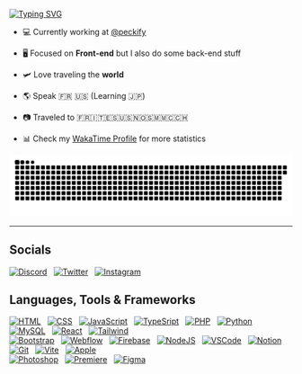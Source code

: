 [![Typing SVG](https://readme-typing-svg.herokuapp.com?font=Mona-Sans&weight=900&size=24&duration=2000&pause=1000&color=61E958&width=435&lines=Hellow%2C+i'm+Steven+%F0%9F%91%8B;Hey%2C+je+suis+Steven+%F0%9F%91%8B;%E3%82%84%E3%81%82%E3%80%81%E3%82%B9%E3%83%86%E3%82%A3%E3%83%BC%E3%83%96%E3%83%B3%E3%81%A0%E3%82%88%F0%9F%91%8B)](https://git.io/typing-svg)

- 💻 Currently working at [@peckify](https://github.com/Peckify)
  
- 🖥️ Focused on **Front-end** but I also do some back-end stuff

- 🛩️ Love traveling the **world** 

- 🌎 Speak 🇫🇷 🇺🇸 (Learning 🇯🇵)

- 📷 Traveled to 🇫🇷🇮🇹🇪🇸🇺🇸🇳🇴🇸🇲🇲🇨🇨🇭

- 📊 Check my [WakaTime Profile](https://wakatime.com/@StevenTed) for more statistics

![Snake animation of GitHub contribution stats](https://raw.githubusercontent.com/StevenTedYT/StevenTedYT/output/snake.svg)

---

## Socials

[![Discord](https://skillicons.dev/icons?i=discord)](https://discord.com/users/327878748466839552)
&nbsp;
[![Twitter](https://skillicons.dev/icons?i=twitter)](https://x.com/StevenTedOff)
&nbsp;
[![Instagram](https://skillicons.dev/icons?i=instagram)](https://instagram.com/steventedoff/)

## Languages, Tools & Frameworks

[![HTML](https://skillicons.dev/icons?i=html)](https://w3schools.com/html/)
&nbsp;
[![CSS](https://skillicons.dev/icons?i=css)](https://w3schools.com/css/)
&nbsp;
[![JavaScript](https://skillicons.dev/icons?i=javascript)](https://javascript.com/)
&nbsp;
[![TypeSript](https://skillicons.dev/icons?i=typescript)](https://www.typescriptlang.org/)
&nbsp;
[![PHP](https://skillicons.dev/icons?i=php)](https://php.net/)
&nbsp;
[![Python](https://skillicons.dev/icons?i=python)](https://python.org/)
&nbsp;
[![MySQL](https://skillicons.dev/icons?i=mysql)](https://mysql.com/)
&nbsp;
[![React](https://skillicons.dev/icons?i=react)](https://react.dev/)
&nbsp;
[![Tailwind](https://skillicons.dev/icons?i=tailwind)](https://tailwindcss.com/)
<br>
[![Bootstrap](https://skillicons.dev/icons?i=bootstrap)](https://getbootstrap.com/)
&nbsp;
[![Webflow](https://skillicons.dev/icons?i=webflow)](https://webflow.com/)
&nbsp;
[![Firebase](https://skillicons.dev/icons?i=firebase)](https://firebase.google.com/)
&nbsp;
[![NodeJS](https://skillicons.dev/icons?i=nodejs)](https://nodejs.org/fr)
&nbsp;
[![VSCode](https://skillicons.dev/icons?i=vscode)](https://code.visualstudio.com)
&nbsp;
[![Notion](https://skillicons.dev/icons?i=notion)](https://notion.so)
&nbsp;
[![Git](https://skillicons.dev/icons?i=git)](https://git-scm.com/)
&nbsp;
[![Vite](https://skillicons.dev/icons?i=vite)](https://vitejs.dev/)
&nbsp;
[![Apple](https://skillicons.dev/icons?i=apple)](https://apple.com/fr/macos/macos-sequoia-preview/)
<br>
[![Photoshop](https://skillicons.dev/icons?i=ps)](https://adobe.com/products/photoshop.html)
&nbsp;
[![Premiere](https://skillicons.dev/icons?i=pr)](https://adobe.com/products/premiere.html)
&nbsp;
[![Figma](https://skillicons.dev/icons?i=figma)](https://figma.com/)
